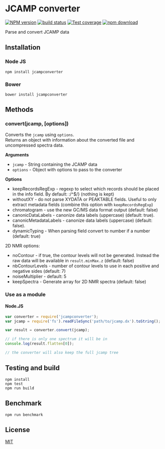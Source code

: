 # JCAMP converter

[![NPM version][npm-image]][npm-url]
[![build status][ci-image]][ci-url]
[![Test coverage][codecov-image]][codecov-url]
[![npm download][download-image]][download-url]

Parse and convert JCAMP data

## Installation

### Node JS

`npm install jcampconverter`

### Bower

`bower install jcampconverter`

## Methods

### convert(jcamp, [options])

Converts the `jcamp` using `options`.  
Returns an object with information about the converted file and uncompressed spectra data.

**Arguments**

- `jcamp` - String containing the JCAMP data
- `options` - Object with options to pass to the converter

**Options**

- keepRecordsRegExp - regexp to select which records should be placed in the info field. By default: :/^\$/} (nothing is kept)
- withoutXY - do not parse XYDATA or PEAKTABLE fields. Useful to only extract metadata fields (combine this option with `keepRecordsRegExp`)
- chromatogram - use the new GC/MS data format output (default: false)
- canonicDataLabels - canonize data labels (uppercase) (default: true).
- canonicMetadataLabels - canonize data labels (uppercase) (default: false).
- dynamicTyping - When parsing field convert to number if a number (default: true)

2D NMR options:

- noContour - if true, the contour levels will not be generated. Instead the raw data will be available in `result.minMax.z` (default: false)
- nbContourLevels - number of contour levels to use in each positive and negative sides (default: 7)
- noiseMultiplier - default: 5
- keepSpectra - Generate array for 2D NMR spectra (default: false)

### Use as a module

#### Node.JS

```javascript
var converter = require('jcampconverter');
var jcamp = require('fs').readFileSync('path/to/jcamp.dx').toString();

var result = converter.convert(jcamp);

// if there is only one spectrum it will be in
console.log(result.flatten[0]);

// the converter will also keep the full jcamp tree
```

## Testing and build

```console
npm install
npm test
npm run build
```

## Benchmark

```console
npm run benchmark
```

## License

[MIT](./LICENSE)

[npm-image]: https://img.shields.io/npm/v/jcampconverter.svg
[npm-url]: https://npmjs.org/package/jcampconverter
[codecov-image]: https://img.shields.io/codecov/c/github/cheminfo/jcampconverter.svg
[codecov-url]: https://codecov.io/gh/cheminfo/jcampconverter
[ci-image]: https://github.com/cheminfo/jcampconverter/workflows/Node.js%20CI/badge.svg?branch=master
[ci-url]: https://github.com/cheminfo/jcampconverter/actions?query=workflow%3A%22Node.js+CI%22
[download-image]: https://img.shields.io/npm/dm/jcampconverter.svg
[download-url]: https://npmjs.org/package/jcampconverter
